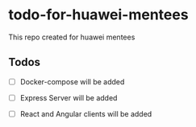 # todo-for-huawei-mentees
This repo created for huawei mentees


## Todos

- [ ] Docker-compose will be added
- [ ] Express Server will be added
- [ ] React and Angular clients will be added

